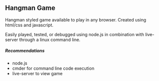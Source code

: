 ## Hangman Game
Hangman styled game available to play in any browser. Created using html/css and javascript.

Easily played, tested, or debugged using node.js in combination with live-server through a linux command line.
##### Recommendations
- node.js
- cmder for command line code execution
- live-server to view game
